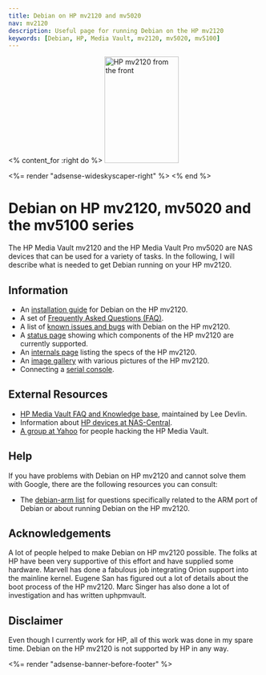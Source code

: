 ```yaml
---
title: Debian on HP mv2120 and mv5020
nav: mv2120
description: Useful page for running Debian on the HP mv2120
keywords: [Debian, HP, Media Vault, mv2120, mv5020, mv5100]
---
```


<% content_for :right do %>
<img src = "images/r_mv2120_front.jpg" class="border" alt="HP mv2120 from the front" width="148" height="212" />

<%= render "adsense-wideskyscaper-right" %>
<% end %>

<h1>Debian on HP mv2120, mv5020 and the mv5100 series</h1>

The HP Media Vault mv2120 and the HP Media Vault Pro mv5020 are NAS devices
that can be used for a variety of tasks.  In the following, I will describe
what is needed to get Debian running on your HP mv2120.

<h2>Information</h2>

<ul>

<li>An <a href = "install">installation guide</a> for Debian on the HP
mv2120.</li>

<li>A set of <a href = "faq">Frequently Asked Questions (FAQ)</a>.</li>

<li>A list of <a href = "known-issues">known issues and bugs</a> with
Debian on the HP mv2120.</li>

<li>A <a href = "status">status page</a> showing which components of the HP
mv2120 are currently supported.</li>

<li>An <a href = "specs">internals page</a> listing the specs of the HP
mv2120.</li>

<li>An <a href = "gallery">image gallery</a> with various pictures of the
HP mv2120.</li>

<li>Connecting a <a href = "serial">serial console</a>.</li>

</ul>

<h2>External Resources</h2>

<ul>

<li><a href = "http://www.k0lee.com/hpmediavault/index.html">HP Media Vault
FAQ and Knowledge base</a>, maintained by Lee Devlin.</li>

<li>Information about <a href = "http://hp.nas-central.org/">HP devices at
NAS-Central</a>.</li>

<li><a href = "http://tech.groups.yahoo.com/group/hackingthemediavault/">A
group at Yahoo</a> for people hacking the HP Media Vault.</li>

</ul>

<h2>Help</h2>

If you have problems with Debian on HP mv2120 and cannot solve them with
Google, there are the following resources you can consult:

<ul>

<li>The <a href = "http://lists.debian.org/debian-arm/">debian-arm list</a>
for questions specifically related to the ARM port of Debian or about
running Debian on the HP mv2120.</li>

</ul>

<h2>Acknowledgements</h2>

A lot of people helped to make Debian on HP mv2120 possible.  The folks at
HP have been very supportive of this effort and have supplied some
hardware.  Marvell has done a fabulous job integrating Orion support into
the mainline kernel.  Eugene San has figured out a lot of details about the
boot process of the HP mv2120.  Marc Singer has also done a lot of
investigation and has written uphpmvault.

<h2>Disclaimer</h2>

Even though I currently work for HP, all of this work was done in my spare
time.  Debian on the HP mv2120 is not supported by HP in any way.

<div class="bbf">
<%= render "adsense-banner-before-footer" %>
</div>

